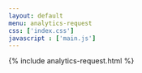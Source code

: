 ```yaml
---
layout: default
menu: analytics-request
css: ['index.css']
javascript : ['main.js']
---
```



{% include analytics-request.html %}


